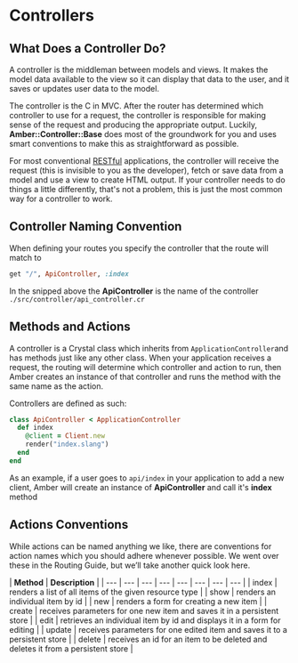 # Controllers

## What Does a Controller Do?

A controller is the middleman between models and views. It makes the model data available to the view so it can display that data to the user, and it saves or updates user data to the model.

The controller is the C in MVC. After the router has determined which controller to use for a request, the controller is responsible for making sense of the request and producing the appropriate output. Luckily, **Amber::Controller::Base** does most of the groundwork for you and uses smart conventions to make this as straightforward as possible.

For most conventional [RESTful](http://en.wikipedia.org/wiki/Representational_state_transfer) applications, the controller will receive the request \(this is invisible to you as the developer\), fetch or save data from a model and use a view to create HTML output. If your controller needs to do things a little differently, that's not a problem, this is just the most common way for a controller to work.

## Controller Naming Convention

When defining your routes you specify the controller that the route will match to

```ruby
get "/", ApiController, :index
```

In the snipped above the **ApiController** is the name of the controller `./src/controller/api_controller.cr`

## Methods and Actions

A controller is a Crystal class which inherits from `ApplicationController`and has methods just like any other class. When your application receives a request, the routing will determine which controller and action to run, then Amber creates an instance of that controller and runs the method with the same name as the action.

Controllers are defined as such:

```ruby
class ApiController < ApplicationController
  def index
    @client = Client.new
    render("index.slang")
  end
end
```

As an example, if a user goes to `api/index` in your application to add a new client, Amber will create an instance of **ApiController** and call it's **index** method

## Actions Conventions

While actions can be named anything we like, there are conventions for action names which you should adhere whenever possible. We went over these in the Routing Guide, but we’ll take another quick look here.

| **Method** | **Description** |
| --- | --- | --- | --- | --- | --- | --- | --- |
| index | renders a list of all items of the given resource type |
| show | renders an individual item by id |
| new | renders a form for creating a new item |
| create  | receives parameters for one new item and saves it in a persistent store |
| edit | retrieves an individual item by id and displays it in a form for editing |
| update | receives parameters for one edited item and saves it to a persistent store |
| delete | receives an id for an item to be deleted and deletes it from a persistent store |

